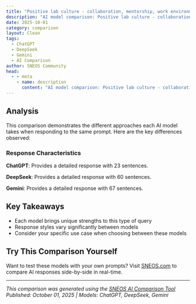 ```yaml
---
title: "Positive lab culture - collaboration, mentorship, work environment"
description: "AI model comparison: Positive lab culture - collaboration, mentorship, work environment..."
date: 2025-10-01
category: comparison
layout: Clean
tags:
  - ChatGPT
  - DeepSeek
  - Gemini
  - AI Comparison
author: SNEOS Community
head:
  - - meta
    - name: description
      content: "AI model comparison: Positive lab culture - collaboration, mentorship, work environment..."
---
```


<ChatComparison
  title="Positive lab culture - collaboration, mentorship, work environment"
  prompt="Positive lab culture - collaboration, mentorship, work environment"
  :responses='{
    "ChatGPT": "Creating a positive lab culture is essential for fostering collaboration, effective mentorship, and a healthy work environment. Here are some key strategies to promote these aspects:\n\n### 1. Collaboration\n- **Open Communication:** Encourage open and honest dialogue among team members. Use regular meetings and communication tools to keep everyone informed.\n- **Shared Goals:** Define clear, shared research goals that everyone is committed to. Align individual projects to contribute to broader lab objectives.\n- **Interdisciplinary Teamwork:** Promote collaboration across different expertise areas within the lab to enhance creativity and problem-solving.\n- **Recognition:** Acknowledge and celebrate collaborative efforts and successes publicly within the lab community.\n\n### 2. Mentorship\n- **Structured Mentoring Programs:** Establish formal mentoring frameworks where senior members guide juniors, providing both technical and career advice.\n- **Accessibility:** Encourage mentors to be approachable and responsive, creating a safe space for mentees to ask questions and seek feedback.\n- **Personalized Support:** Tailor mentorship to individual needs, recognizing different learning styles and career goals.\n- **Professional Development:** Offer opportunities for skill-building, workshops, and networking to support mentees\u2019 growth.\n\n### 3. Work Environment\n- **Respect and Inclusivity:** Foster a culture of respect, diversity, and inclusion where all members feel valued and heard.\n- **Work-Life Balance:** Promote reasonable work hours and flexibility to help maintain mental health and prevent burnout.\n- **Safe Space:** Ensure the lab environment is physically safe and psychologically supportive, with clear policies against harassment or discrimination.\n- **Resource Availability:** Provide necessary tools, equipment, and support staff to enable efficient work.\n\n### Additional Tips\n- **Lead by Example:** Lab leaders should model positive behavior, effective communication, and professionalism.\n- **Feedback Culture:** Encourage regular constructive feedback and collective problem-solving.\n- **Social Activities:** Organize informal gatherings or team-building activities to strengthen relationships.\n- **Continuous Improvement:** Regularly assess lab culture through surveys or discussions and be willing to make changes.\n\nBuilding a positive lab culture requires ongoing effort but leads to greater productivity, innovation, and satisfaction among lab members.",
    "DeepSeek": "Of course. A positive lab culture built on collaboration, mentorship, and a supportive work environment is the engine of successful, innovative, and fulfilling scientific research. It\u0027s the difference between a lab that simply functions and one that truly thrives.\n\nHere is a detailed breakdown of what this looks like in practice, broken down by each pillar.\n\n---\n\n### 1. Collaboration: \u0022We\u0027re in this together.\u0022\n\nA collaborative lab moves beyond individual silos to create a synergistic environment where the whole is greater than the sum of its parts.\n\n**Key Characteristics:**\n\n*   **Open Communication:** Regular, transparent sharing of data, ideas, and challenges. This happens in lab meetings, over coffee, and in informal chats.\n*   **Shared Resources and Knowledge:** Reagents, protocols, and software scripts are readily available. Senior members teach new members techniques without being asked.\n*   **Interdisciplinary Approach:** Actively seeking and valuing different perspectives, whether from another lab member with a different skillset (e.g., a biologist working with a computational student) or from an external collaborator.\n*   **Team Science Mindset:** Celebrating group achievements and publishing together. Acknowledging that one person\u0027s success elevates the entire lab.\n\n**Practical Examples:**\n*   Holding weekly \u0022data club\u0022 meetings where anyone can present raw data for group problem-solving.\n*   Using a shared lab wiki or digital notebook system where protocols and data are accessible to all.\n*   The PI actively facilitating introductions and collaborations between lab members whose projects could complement each other.\n\n---\n\n### 2. Mentorship: \u0022Your growth is our success.\u0022\n\nEffective mentorship ensures the continuous transfer of knowledge and fosters the next generation of scientists. It\u0027s a multi-directional commitment.\n\n**Key Characteristics:**\n\n*   **Structured \u0026 Organic Mentorship:** A formal \u0022buddy system\u0022 for new members pairs with the organic, day-to-day guidance from the Principal Investigator (PI) and senior post-docs.\n*   **Career-Focused Guidance:** Mentors help mentees not just with their current project, but with career planning, networking, CV/resume writing, and identifying future opportunities (in or out of academia).\n*   **Constructive, Kind Feedback:** Feedback is given regularly, focused on the science and the process, not the person. It\u0027s aimed at improvement, not criticism.\n*   **Autonomy with Support:** PIs and senior members gradually give mentees more independence, providing a safety net but trusting them to lead their projects.\n\n**Practical Examples:**\n*   The PI holds regular, scheduled one-on-one meetings with each lab member to discuss both project progress and career goals.\n*   Senior students and post-docs are encouraged to mentor undergraduates or new graduate students, developing their own leadership skills.\n*   Lab members practice their conference talks or job talks in front of the group, receiving supportive and constructive feedback.\n\n---\n\n### 3. Work Environment: \u0022This is a safe and supportive place to do great science.\u0022\n\nThe work environment sets the emotional and psychological tone for the lab. It\u0027s about respect, well-being, and creating a space where people can do their best work.\n\n**Key Characteristics:**\n\n*   **Psychological Safety:** Lab members feel safe to ask \u0022stupid\u0022 questions, propose high-risk ideas, and admit mistakes without fear of humiliation or retribution. Failures are viewed as learning opportunities.\n*   **Respect for Work-Life Balance:** The lab culture discourages \u0022presenteeism\u0022 and glorifying overwork. PIs model and encourage taking vacations, having hobbies, and maintaining a life outside the lab.\n*   **Inclusivity and Diversity:** The lab actively works to be an inclusive space where people of all backgrounds, identities, and personalities feel valued, respected, and heard.\n*   **Celebration and Recognition:** Both big wins (paper acceptances, grants) and small wins (a difficult experiment finally working, passing a qualifying exam) are celebrated as a group.\n\n**Practical Examples:**\n*   The PI explicitly states that mental health is a priority and that it\u0027s okay to take a mental health day.\n*   The lab has a zero-tolerance policy for bullying, harassment, or disrespectful comments.\n*   The lab hosts informal social events (e.g., monthly happy hours, hiking trips, board game nights) to build camaraderie.\n*   Authorship and credit are discussed openly and fairly early in a project.\n\n---\n\n### The Role of the Principal Investigator (PI)\n\nThe PI is the architect and chief steward of this culture. Their behavior sets the standard. A PI who fosters a positive culture:\n\n*   **Models the Behavior:** They are collaborative, admit their own knowledge gaps, and treat everyone with respect.\n*   **Is Accessible:** Their door (physical or virtual) is open for both scientific and personal concerns.\n*   **Advocates for Their Team:** They fiercely defend their lab members and promote their accomplishments within the institution and the broader scientific community.\n*   **Listens and Adapts:** They regularly solicit feedback on the lab environment and are willing to make changes.\n\n### Signs of a Positive Lab Culture (What to Look For)\n\n*   **Low Turnover:** People stay in the lab and alumni speak fondly of their time there.\n*   **High Morale:** Lab members are generally enthusiastic, supportive of one another, and laugh together.\n*   **Productive Output:** The lab consistently produces high-quality, robust science and publications.\n*   **Strong Alumni Network:** Former lab members remain connected and help current members find jobs.\n*   **People Say \u0022We\u0022 more than \u0022I\u0022:** The language used reflects a collective identity.\n\nIn conclusion, a lab with this kind of culture isn\u0027t just a pleasant place to work\u2014it\u0027s a **high-performing scientific incubator**. It attracts top talent, retains them, and ultimately produces better, more reproducible, and more impactful science because people are empowered to do their best work.",
    "Gemini": "A positive lab culture built on collaboration, mentorship, and a healthy work environment is crucial for productivity, innovation, and the well-being of everyone involved. Here\u0027s a breakdown of each element and how they contribute to a thriving lab:\n\n**1. Collaboration:**\n\n*   **Definition:**  A spirit of teamwork where lab members actively share knowledge, resources, and skills to achieve common goals.\n*   **Characteristics:**\n    *   **Open Communication:**  Encourages the free exchange of ideas, data, and feedback without fear of judgment. Regular lab meetings, informal discussions, and open access to data are key.\n    *   **Shared Resources:**  Access to equipment, reagents, and protocols are readily available and shared efficiently. This might involve a centralized system for tracking and sharing resources.\n    *   **Joint Projects:** Opportunities to work on projects together, allowing members to learn from each other\u0027s expertise and perspectives.\n    *   **Mutual Support:**  Lab members willingly assist each other with experiments, troubleshooting, and analysis, even if it\u0027s outside their specific area of responsibility.\n    *   **Interdisciplinary Collaboration:** Encourages partnerships with other labs or departments to broaden perspectives and tackle complex research questions.\n    *   **Credit Sharing:** Proper recognition and credit are given for contributions to projects, promoting a sense of fairness and encouraging continued collaboration. This includes authorship on publications and presentations.\n\n*   **Benefits:**\n    *   **Increased Productivity:**  Sharing workload and expertise can accelerate research progress.\n    *   **Enhanced Problem Solving:** Diverse perspectives lead to more creative and effective solutions.\n    *   **Skill Development:**  Learning new techniques and approaches from colleagues.\n    *   **Stronger Team Cohesion:**  Building relationships and trust among lab members.\n    *   **Reduced Errors:**  Peer review and support systems can help identify and prevent mistakes.\n\n**2. Mentorship:**\n\n*   **Definition:**  Experienced lab members providing guidance, support, and training to less experienced members (students, postdocs, technicians).\n*   **Characteristics:**\n    *   **Dedicated Mentors:** Senior researchers (PIs, senior postdocs) take on a formal or informal mentorship role.\n    *   **Regular Meetings:** Scheduled one-on-one meetings between mentors and mentees to discuss progress, challenges, and career goals.\n    *   **Constructive Feedback:**  Honest and helpful feedback on experimental design, data analysis, and scientific writing.\n    *   **Skill Development Opportunities:**  Providing opportunities for mentees to learn new techniques, attend conferences, and present their work.\n    *   **Career Guidance:**  Offering advice on career paths, grant writing, networking, and job applications.\n    *   **Advocacy:**  Mentors actively supporting their mentees\u0027 professional development and advocating for their success.\n    *   **Accessibility:** Mentors are approachable and available for questions and support.\n    *   **Two-way Communication:** A good mentor also listens to their mentee and adjusts their mentoring style based on the mentee\u0027s needs.\n\n*   **Benefits:**\n    *   **Faster Learning Curve:**  Mentees acquire skills and knowledge more quickly and efficiently.\n    *   **Improved Research Quality:**  Guidance and feedback lead to better experimental design and data analysis.\n    *   **Increased Confidence:**  Mentorship provides encouragement and support, boosting mentees\u0027 confidence.\n    *   **Enhanced Career Prospects:**  Mentees receive valuable career advice and networking opportunities.\n    *   **Stronger Lab Community:**  Mentorship fosters a sense of connection and belonging within the lab.\n    *   **Succession Planning:** Helps train the next generation of scientists and ensure the lab\u0027s continued success.\n\n**3. Work Environment:**\n\n*   **Definition:**  The overall atmosphere, culture, and practices within the lab that impact the well-being, motivation, and productivity of lab members.\n*   **Characteristics:**\n    *   **Respect and Inclusivity:**  A welcoming and supportive environment where everyone feels valued and respected, regardless of their background, identity, or experience.  This includes active efforts to address bias and promote diversity.\n    *   **Work-Life Balance:**  Encouragement for lab members to maintain a healthy work-life balance, recognizing that personal lives are important.\n    *   **Clear Expectations and Communication:**  Clearly defined roles, responsibilities, and performance expectations, communicated openly and transparently.\n    *   **Fairness and Transparency:**  Decisions made fairly and transparently, with opportunities for input from lab members.\n    *   **Recognition and Appreciation:**  Acknowledging and celebrating accomplishments, both big and small.\n    *   **Open Door Policy:**  A culture where lab members feel comfortable approaching the PI or senior researchers with questions, concerns, or ideas.\n    *   **Safe and Healthy Workplace:**  Adherence to safety protocols and a commitment to maintaining a clean and organized lab environment.\n    *   **Professional Development Opportunities:**  Supporting lab members\u0027 participation in training courses, conferences, and workshops.\n    *   **Social Activities:**  Organizing social events and activities to foster camaraderie and build relationships.\n    *   **Conflict Resolution:**  Clear mechanisms for addressing conflicts and resolving disputes fairly and effectively.\n    *   **Psychological Safety:** Creating an environment where individuals feel safe to take risks, share ideas, and ask questions without fear of judgment or negative consequences.\n\n*   **Benefits:**\n    *   **Increased Morale and Motivation:**  A positive work environment fosters a sense of belonging and purpose, leading to higher morale and motivation.\n    *   **Reduced Stress and Burnout:**  A supportive and balanced work environment can help reduce stress and prevent burnout.\n    *   **Improved Productivity and Creativity:**  A comfortable and stimulating environment can boost productivity and creativity.\n    *   **Lower Turnover:**  Lab members are more likely to stay in a lab with a positive work environment.\n    *   **Enhanced Recruitment:**  A reputation for a positive lab culture can attract talented researchers.\n    *   **Better Mental Health:**  A supportive environment contributes to the mental well-being of all lab members.\n\n**How to Foster a Positive Lab Culture:**\n\n*   **Lead by Example:** The PI sets the tone for the entire lab.  They should model the desired behaviors and values.\n*   **Regularly Assess the Lab Culture:** Conduct surveys, hold focus groups, or have open discussions to gather feedback from lab members.\n*   **Address Issues Promptly:**  Don\u0027t let problems fester.  Address conflicts and concerns quickly and effectively.\n*   **Develop a Lab Handbook:**  Outline lab policies, expectations, and resources.\n*   **Invest in Training:**  Provide training on communication, teamwork, and conflict resolution.\n*   **Celebrate Successes:**  Acknowledge and celebrate achievements, both big and small.\n*   **Promote Social Interaction:**  Organize social events and activities to foster camaraderie.\n*   **Encourage Work-Life Balance:**  Respect lab members\u0027 personal lives and encourage them to take time off.\n*   **Solicit Feedback Regularly:**  Actively seek feedback from lab members on how to improve the lab culture.\n*   **Be Open to Change:**  Be willing to adapt and evolve the lab culture based on feedback and changing circumstances.\n\nBy focusing on collaboration, mentorship, and a positive work environment, labs can create a thriving culture that fosters productivity, innovation, and the well-being of everyone involved. This leads to better science, happier researchers, and a more sustainable and rewarding career in research.\n"
  }'
  published-date="11:07"
/>

## Analysis

This comparison demonstrates the different approaches each AI model takes when responding to the same prompt. Here are the key differences observed:

### Response Characteristics

**ChatGPT**: Provides a detailed response with 23 sentences. 

**DeepSeek**: Provides a detailed response with 60 sentences. 

**Gemini**: Provides a detailed response with 67 sentences. 

## Key Takeaways

- Each model brings unique strengths to this type of query
- Response styles vary significantly between models
- Consider your specific use case when choosing between these models

## Try This Comparison Yourself

Want to test these models with your own prompts? Visit [SNEOS.com](https://sneos.com) to compare AI responses side-by-side in real-time.

---

*This comparison was generated using the [SNEOS AI Comparison Tool](https://sneos.com)*
*Published: October 01, 2025 | Models: ChatGPT, DeepSeek, Gemini*
